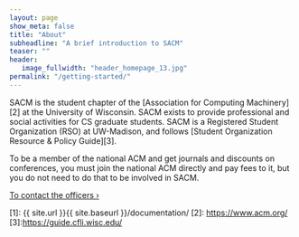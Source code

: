 ```yaml
---
layout: page
show_meta: false
title: "About"
subheadline: "A brief introduction to SACM"
teaser: ""
header:
   image_fullwidth: "header_homepage_13.jpg"
permalink: "/getting-started/"
---
```


SACM is the student chapter of the [Association for Computing Machinery][2] at the University of Wisconsin. SACM exists to provide professional and social activities for CS graduate students. SACM is a Registered Student Organization (RSO) at UW-Madison, and follows [Student Organization Resource & Policy Guide][3]. 

To be a member of the national ACM and get journals and discounts on conferences, you must join the national ACM directly and pay fees to it, but you do not need to do that to be involved in SACM.

<a class="radius button small" href="{{ site.url }}{{ site.baseurl }}/documentation/">To contact the officers ›</a>


 [1]: {{ site.url }}{{ site.baseurl }}/documentation/
 [2]: https://www.acm.org/
 [3]:https://guide.cfli.wisc.edu/